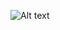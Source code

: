 ![Alt text](https://user-images.githubusercontent.com/32045517/260927963-2cc95820-36ef-4c4e-b5ec-2831bea41e33.png 'Comparison Page')
